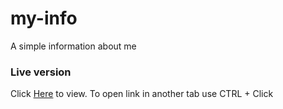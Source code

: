 # my-info
A simple information about me

### Live version
Click [Here](https://arthurbazz.github.io/my-info/) to view. 
To open link in another tab use CTRL + Click
